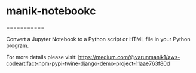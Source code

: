 # manik-notebookc
===========

Convert a Jupyter Notebook to a Python script or HTML file in your Python program.

For more details please visit:
https://medium.com/@varunmanik1/aws-codeartifact-npm-pypi-twine-django-demo-project-11aae763f80d
